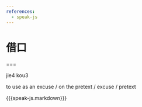 ```yaml
---
references:
  - speak-js
---
```


# 借口

===

jie4 kou3

to use as an excuse / on the pretext / excuse / pretext

{{{speak-js.markdown}}}

